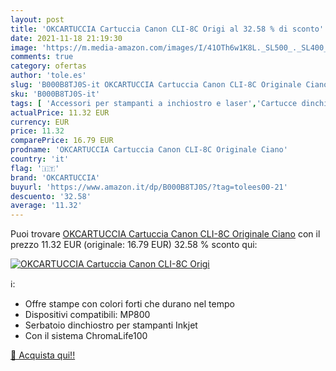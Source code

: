 ```yaml
---
layout: post
title: 'OKCARTUCCIA Cartuccia Canon CLI-8C Origi al 32.58 % di sconto'
date: 2021-11-18 21:19:30
image: 'https://m.media-amazon.com/images/I/41OTh6w1K8L._SL500_._SL400_.jpg'
comments: true
category: ofertas
author: 'tole.es'
slug: 'B000B8TJ0S-it OKCARTUCCIA Cartuccia Canon CLI-8C Originale Ciano'
sku: 'B000B8TJ0S-it'
tags: [ 'Accessori per stampanti a inchiostro e laser','Cartucce dinchiostro','Informatica','Stampanti e accessori','okcartuccia', ]
actualPrice: 11.32 EUR
currency: EUR
price: 11.32
comparePrice: 16.79 EUR
prodname: 'OKCARTUCCIA Cartuccia Canon CLI-8C Originale Ciano'
country: 'it'
flag: '🇮🇹'
brand: 'OKCARTUCCIA'
buyurl: 'https://www.amazon.it/dp/B000B8TJ0S/?tag=tolees00-21'
descuento: '32.58'
average: '11.32'
---
```


Puoi trovare [OKCARTUCCIA Cartuccia Canon CLI-8C Originale Ciano](https://www.amazon.it/dp/B000B8TJ0S/?tag=tolees00-21) con il prezzo 11.32 EUR (originale: 16.79 EUR) 32.58 % sconto qui:

[![OKCARTUCCIA Cartuccia Canon CLI-8C Origi](https://m.media-amazon.com/images/I/41OTh6w1K8L._SL500_._SL400_.jpg)](https://www.amazon.it/dp/B000B8TJ0S/?tag=tolees00-21)

ℹ️:

- Offre stampe con colori forti che durano nel tempo
- Dispositivi compatibili: MP800
- Serbatoio dinchiostro per stampanti Inkjet
- Con il sistema ChromaLife100

[🛒 Acquista qui!!](https://www.amazon.it/dp/B000B8TJ0S/?tag=tolees00-21)
